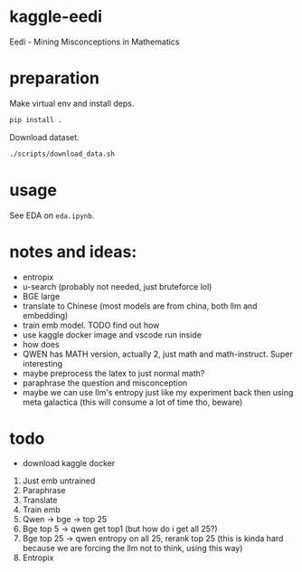 # kaggle-eedi
Eedi - Mining Misconceptions in Mathematics

# preparation
Make virtual env and install deps.
```bash
pip install .
```

Download dataset.
```bash
./scripts/download_data.sh
```

# usage
See EDA on `eda.ipynb`.

# notes and ideas:
* entropix
* u-search (probably not needed, just bruteforce lol)
* BGE large
* translate to Chinese (most models are from china, both llm and embedding)
* train emb model. TODO find out how
* use kaggle docker image and vscode run inside
* how does 
* QWEN has MATH version, actually 2, just math and math-instruct. Super interesting
* maybe preprocess the latex to just normal math?
* paraphrase the question and misconception
* maybe we can use llm's entropy just like my experiment back then using meta galactica (this will consume a lot of time tho, beware)


# todo
* download kaggle docker
1. Just emb untrained
2. Paraphrase
3. Translate
4. Train emb
5. Qwen -> bge -> top 25
6. Bge top 5 -> qwen get top1 (but how do i get all 25?)
7. Bge top 25 -> qwen entropy on all 25, rerank top 25 (this is kinda hard because we are forcing the llm not to think, using this way)
8. Entropix